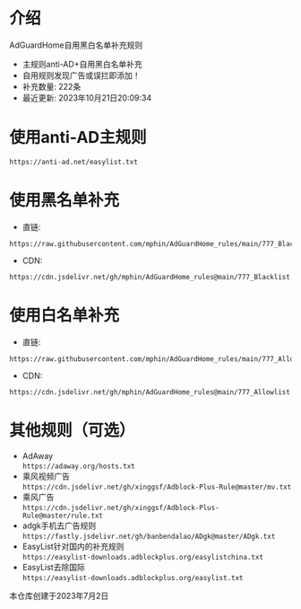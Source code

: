 # 介绍
AdGuardHome自用黑白名单补充规则  
* 主规则anti-AD+自用黑白名单补充
* 自用规则发现广告或误拦即添加！
* 补充数量: 222条
* 最近更新: 2023年10月21日20:09:34

# 使用anti-AD主规则     
```
https://anti-ad.net/easylist.txt
```
# 使用黑名单补充
* 直链:  
```
https://raw.githubusercontent.com/mphin/AdGuardHome_rules/main/777_Blacklist.txt
```
* CDN:  
```
https://cdn.jsdelivr.net/gh/mphin/AdGuardHome_rules@main/777_Blacklist.txt
```
# 使用白名单补充 
* 直链:  
```
https://raw.githubusercontent.com/mphin/AdGuardHome_rules/main/777_Allowlist.txt
```
* CDN:  
```
https://cdn.jsdelivr.net/gh/mphin/AdGuardHome_rules@main/777_Allowlist.txt
```  



# 其他规则（可选）   
* AdAway  
`https://adaway.org/hosts.txt`  
* 乘风视频广告  
`https://cdn.jsdelivr.net/gh/xinggsf/Adblock-Plus-Rule@master/mv.txt`
* 乘风广告  
`https://cdn.jsdelivr.net/gh/xinggsf/Adblock-Plus-Rule@master/rule.txt`  
* adgk手机去广告规则  
`https://fastly.jsdelivr.net/gh/banbendalao/ADgk@master/ADgk.txt`  
* EasyList针对国内的补充规则  
`https://easylist-downloads.adblockplus.org/easylistchina.txt`  
* EasyList去除国际  
`https://easylist-downloads.adblockplus.org/easylist.txt`  




        
本仓库创建于2023年7月2日
